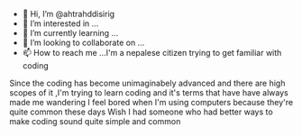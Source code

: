 - 👋 Hi, I’m @ahtrahddisirig
- 👀 I’m interested in ...
- 🌱 I’m currently learning ...
- 💞️ I’m looking to collaborate on ...
- 📫 How to reach me ...I'm a nepalese citizen trying to get familiar with coding

<!---
ahtrahddisirig/ahtrahddisirig is a ✨ special ✨ repository because its `README.md` (this file) appears on your GitHub profile.
You can click the Preview link to take a look at your changes.
--->
Since the coding has become unimaginabely advanced and there are high scopes of it ,I'm trying to learn coding and it's terms that have have always made me wandering
I feel bored when I'm using computers because they're quite common these days
Wish I had someone who had better ways to make coding sound quite simple and common
